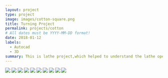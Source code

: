 ```yaml
---
layout: project
type: project
image: images/cotton-square.png
title: Turning Project
permalink: projects/cotton
# All dates must be YYYY-MM-DD format!
date: 2018-01-12
labels:
  - Autocad
  - 3D
summary: This is lathe project,which helped to understand the lathe operations.
---
```


<img class="ui image" src="../images/TURNING PROJECT-01.webp">
<img class="ui image" src="../images/TURNING PROJECT-02.webp">
<img class="ui image" src="../images/TURNING PROJECT-03.webp">
<img class="ui image" src="../images/TURNING PROJECT-04.webp">
<img class="ui image" src="../images/TURNING PROJECT-05.webp">
<img class="ui image" src="../images/TURNING PROJECT-06.webp">
<img class="ui image" src="../images/TURNING PROJECT-07.webp">
<img class="ui image" src="../images/TURNING PROJECT-08.webp">
<img class="ui image" src="../images/TURNING PROJECT-09.webp">
<img class="ui image" src="../images/TURNING PROJECT-10.webp">

